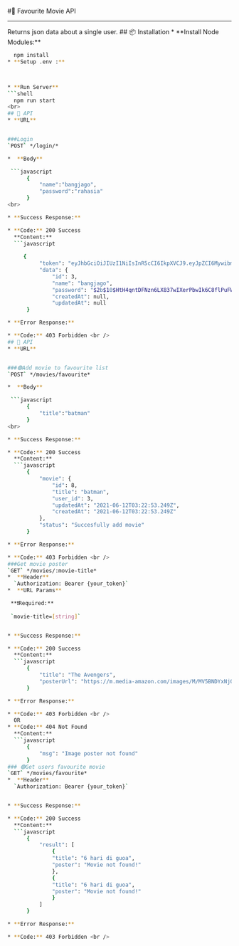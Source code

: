 #🎥 Favourite Movie API
<hr>
  Returns json data about a single user.
## 📦 Installation
* **Install Node Modules:**

  ```bash
    npm install
* **Setup .env :**

  

* **Run Server**
  ```shell
    npm run start
<br>
## 🎯 API
* **URL**


###Login
  `POST` */login/*
  
*  **Body**
 
   ```javascript
        {
            "name":"bangjago",
            "password":"rahasia"
        }
<br>

* **Success Response:**

  * **Code:** 200 Success
    **Content:**
    ```javascript
        
       {
            "token": "eyJhbGciOiJIUzI1NiIsInR5cCI6IkpXVCJ9.eyJpZCI6MywibmFtZSI6ImJhbmdqYWdvIiwicGFzc3dvcmQiOiIkMmIkMTAkSHRINHFudERGTnpuNkxYODM3d0lYZXJQYndJazZDOGZsUHVGV2VjcDl6Ykx2cFVxNkFBSXEiLCJjcmVhdGVkQXQiOm51bGwsInVwZGF0ZWRBdCI6bnVsbCwiaWF0IjoxNjIzNDY3MDcwfQ.Z3WNyhpkqh2wQJJi5mAlm4ljVhT4PhVjumpeQi7qBng",
            "data": {
                "id": 3,
                "name": "bangjago",
                "password": "$2b$10$HtH4qntDFNzn6LX837wIXerPbwIk6C8flPuFWecp9zbLvpUq6AAIq",
                "createdAt": null,
                "updatedAt": null
        } 
 
* **Error Response:**

  * **Code:** 403 Forbidden <br />
## 🎯 API
* **URL**


###🟢Add movie to favourite list
  `POST` */movies/favourite*
  
*  **Body**
 
   ```javascript
        {
            "title":"batman"
        }
<br>

* **Success Response:**

  * **Code:** 200 Success
    **Content:**
    ```javascript
        {
            "movie": {
                "id": 8,
                "title": "batman",
                "user_id": 3,
                "updatedAt": "2021-06-12T03:22:53.249Z",
                "createdAt": "2021-06-12T03:22:53.249Z"
            },
            "status": "Succesfully add movie"
        }
 
* **Error Response:**

  * **Code:** 403 Forbidden <br />
###Get movie poster
  `GET` */movies/:movie-title*
*  **Header**
    `Authorization: Bearer {your_token}`
*  **URL Params**

   **❗Required:**
    
   `movie-title=[string]`


* **Success Response:**

  * **Code:** 200 Success
    **Content:**
    ```javascript
        {
            "title": "The Avengers",
            "posterUrl": "https://m.media-amazon.com/images/M/MV5BNDYxNjQyMjAtNTdiOS00NGYwLWFmNTAtNThmYjU5ZGI2YTI1XkEyXkFqcGdeQXVyMTMxODk2OTU@._V1_SX300.jpg"
        }
 
* **Error Response:**

  * **Code:** 403 Forbidden <br />
    OR
  * **Code:** 404 Not Found 
    **Content:**
    ```javascript
        {
            "msg": "Image poster not found"
        }
### 🟢Get users favourite movie
  `GET` */movies/favourite*
*  **Header**
    `Authorization: Bearer {your_token}`


* **Success Response:**

  * **Code:** 200 Success
    **Content:**
    ```javascript
        {
            "result": [
                {
                "title": "6 hari di guoa",
                "poster": "Movie not found!"
                },
                {
                "title": "6 hari di guoa",
                "poster": "Movie not found!"
                }
            ]
        }
 
* **Error Response:**

  * **Code:** 403 Forbidden <br />
  